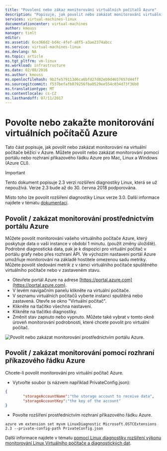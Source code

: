 ```yaml
---
title: "Povolení nebo zákaz monitorování virtuálních počítačů Azure"
description: "Popisuje, jak povolit nebo zakázat monitorování virtuálních počítačů Azure"
services: virtual-machines-linux
documentationcenter: virtual-machines
author: kmouss
manager: timlt
editor: 
ms.assetid: 6ce366d2-bd4c-4fef-a8f5-a3ae2374abcc
ms.service: virtual-machines-linux
ms.devlang: NA
ms.topic: article
ms.tgt_pltfrm: vm-linux
ms.workload: infrastructure
ms.date: 02/08/2016
ms.author: kmouss
ms.openlocfilehash: 9b2fe579113d6ca6bfd27d82eb9d4657657d44ff
ms.sourcegitcommit: f537befafb079256fba0529ee554c034d73f36b0
ms.translationtype: MT
ms.contentlocale: cs-CZ
ms.lasthandoff: 07/11/2017
---
```

# <a name="enable-or-disable-azure-vm-monitoring"></a>Povolte nebo zakažte monitorování virtuálních počítačů Azure

Tato část popisuje, jak povolit nebo zakázat monitorování na virtuální počítače běžící v Azure. Můžete povolit nebo zakázat monitorování pomocí portálu nebo rozhraní příkazového řádku Azure pro Mac, Linux a Windows (Azure CLI).

> [!IMPORTANT]
> Tento dokument popisuje 2.3 verzi rozšíření diagnostiky Linux, která se už nepoužívá. Verze 2.3 bude až do 30. června 2018 podporována.
>
> Místo toho lze povolit rozšíření diagnostiky Linux verze 3.0. Další informace najdete v tématu [dokumentaci](./diagnostic-extension.md).

## <a name="enable--disable-monitoring-through-the-azure-portal"></a>Povolit / zakázat monitorování prostřednictvím portálu Azure

Můžete povolit monitorování vašeho virtuálního počítače Azure, který poskytuje data o vaší instance v období 1 minutu. (použít změny úložiště). Podrobné diagnostická data, pak je k dispozici pro virtuální počítač v portálu grafy nebo přes rozhraní API. Ve výchozím nastavení portál Azure umožňuje monitorování na základě hostitele omezenou sadu metriky. Můžete povolit sledování metrik z v rámci virtuálního počítače spuštěného virtuálního počítače nebo v zastaveném stavu.

* Otevřete portál Azure na adrese [https://portal.azure.com](https://portal.azure.com).
* V levém navigačním panelu klikněte na virtuální počítače.
* V seznamu virtuálních počítačů vyberte instanci spuštěná nebo zastavená. Otevře se okno "Virtuální počítač".
* Klikněte na tlačítko všechna nastavení.
* Klikněte na tlačítko diagnostiky.
* Změnit stav zapnuto nebo vypnuto. Můžete také vybrat v tomto okně úroveň monitorování podrobnosti, které chcete povolit pro virtuální počítač.

![Povolit nebo zakázat monitorování prostřednictvím portálu Azure.][1]

## <a name="enable--disable-monitoring-with-azure-cli"></a>Povolit / zakázat monitorování pomocí rozhraní příkazového řádku Azure

Chcete-li povolit monitorování pro virtuální počítač Azure.

* Vytvořte soubor (s názvem například PrivateConfig.json):

```json
{
        "storageAccountName":"the storage account to receive data",
        "storageAccountKey":"the key of the account"
}
```

* Povolte rozšíření prostřednictvím rozhraní příkazového řádku Azure.

```azurecli
azure vm extension set myvm LinuxDiagnostic Microsoft.OSTCExtensions 2.3 --private-config-path PrivateConfig.json
```

Další informace najdete v tématu [pomocí Linux diagnostiky rozšíření výkonu monitorování Linux Virtuálního počítače a diagnostických dat](classic/diagnostic-extension-v2.md?toc=%2fazure%2fvirtual-machines%2flinux%2fclassic%2ftoc.json).

<!--Image references-->
[1]: ./media/vm-monitoring/portal-enable-disable.png
